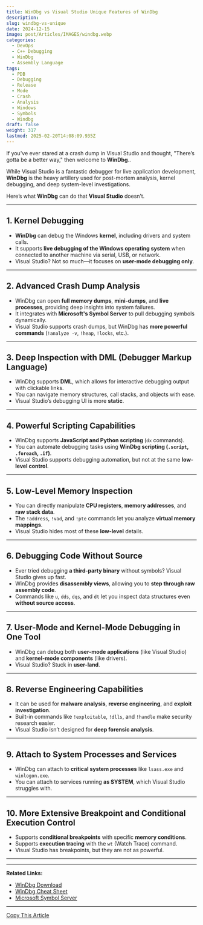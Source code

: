 ```yaml
---
title: WinDbg vs Visual Studio Unique Features of WinDbg
description: 
slug: windbg-vs-unique
date: 2024-12-15
image: post/Articles/IMAGES/windbg.webp
categories:
  - DevOps
  - C++ Debugging
  - WinDbg
  - Assembly Language
tags:
  - PDB
  - Debugging
  - Release
  - Mode
  - Crash
  - Analysis
  - Windows
  - Symbols
  - Windbg
draft: false
weight: 317
lastmod: 2025-02-20T14:08:09.935Z
---
```

<!-- 
---
title: "WinDbg vs. Visual Studio: Unique Features of WinDbg"
date: 2025-02-19
tags: ["WinDbg", "Visual Studio", "Debugging", "Reverse Engineering", "Crash Dump Analysis"]
---

# WinDbg vs. Visual Studio: Unique Features of WinDbg
-->

If you've ever stared at a crash dump in Visual Studio and thought, "There’s gotta be a better way," then welcome to **WinDbg**..

While Visual Studio is a fantastic debugger for live application development, **WinDbg** is the heavy artillery used for post-mortem analysis, kernel debugging, and deep system-level investigations.

Here’s what **WinDbg** can do that **Visual Studio** doesn’t.

***

## 1. **Kernel Debugging**

* **WinDbg** can debug the Windows **kernel**, including drivers and system calls.
* It supports **live debugging of the Windows operating system** when connected to another machine via serial, USB, or network.
* Visual Studio? Not so much—it focuses on **user-mode debugging only**.

***

## 2. **Advanced Crash Dump Analysis**

* WinDbg can open **full memory dumps**, **mini-dumps**, and **live processes**, providing deep insights into system failures.
* It integrates with **Microsoft's Symbol Server** to pull debugging symbols dynamically.
* Visual Studio supports crash dumps, but WinDbg has **more powerful commands** (`!analyze -v`, `!heap`, `!locks`, etc.).

***

## 3. **Deep Inspection with DML (Debugger Markup Language)**

* WinDbg supports **DML**, which allows for interactive debugging output with clickable links.
* You can navigate memory structures, call stacks, and objects with ease.
* Visual Studio’s debugging UI is more **static**.

***

## 4. **Powerful Scripting Capabilities**

* WinDbg supports **JavaScript and Python scripting** (`dx` commands).
* You can automate debugging tasks using **WinDbg scripting (`.script`, `.foreach`, `.if`)**.
* Visual Studio supports debugging automation, but not at the same **low-level control**.

***

## 5. **Low-Level Memory Inspection**

* You can directly manipulate **CPU registers**, **memory addresses**, and **raw stack data**.
* The `!address`, `!vad`, and `!pte` commands let you analyze **virtual memory mappings**.
* Visual Studio hides most of these **low-level** details.

***

## 6. **Debugging Code Without Source**

* Ever tried debugging **a third-party binary** without symbols? Visual Studio gives up fast.
* WinDbg provides **disassembly views**, allowing you to **step through raw assembly code**.
* Commands like `u`, `dds`, `dqs`, and `dt` let you inspect data structures even **without source access**.

***

## 7. **User-Mode and Kernel-Mode Debugging in One Tool**

* WinDbg can debug both **user-mode applications** (like Visual Studio) and **kernel-mode components** (like drivers).
* Visual Studio? Stuck in **user-land**.

***

## 8. **Reverse Engineering Capabilities**

* It can be used for **malware analysis**, **reverse engineering**, and **exploit investigation**.
* Built-in commands like `!exploitable`, `!dlls`, and `!handle` make security research easier.
* Visual Studio isn’t designed for **deep forensic analysis**.

***

## 9. **Attach to System Processes and Services**

* WinDbg can attach to **critical system processes** like `lsass.exe` and `winlogon.exe`.
* You can attach to services running **as SYSTEM**, which Visual Studio struggles with.

***

## 10. **More Extensive Breakpoint and Conditional Execution Control**

* Supports **conditional breakpoints** with specific **memory conditions**.
* Supports **execution tracing** with the `wt` (Watch Trace) command.
* Visual Studio has breakpoints, but they are not as powerful.

***

<!-- 
# Conclusion

Visual Studio is fantastic for **day-to-day application debugging**, but when you need **serious post-mortem crash analysis, kernel debugging, and deep system inspection**, **WinDbg is the tool for the job**.

If you're dealing with **crash dumps, system failures, low-level debugging, or malware analysis**, **WinDbg** is **essential**. Time to grab a coffee, fire up `windbg.exe`, and start debugging like a pro!
-->

***

**Related Links:**

* [WinDbg Download](https://docs.microsoft.com/en-us/windows-hardware/drivers/debugger/)
* [WinDbg Cheat Sheet](https://www.windbg.org/)
* [Microsoft Symbol Server](https://docs.microsoft.com/en-us/windows-hardware/drivers/debugger/symbol-path)

***

[Copy This Article](#)
